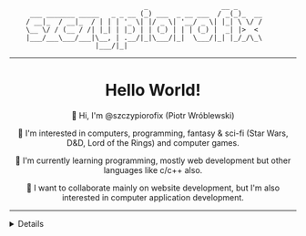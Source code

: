 ```
                                 _                  __ _      
     ___ _______ _____   _ _ __ (_) ___  _ __ ___  / _(_)_  __
    / __|_  / __|_  / | | | '_ \| |/ _ \| '__/ _ \| |_| \ \/ /
    \__ \/ / (__ / /| |_| | |_) | | (_) | | | (_) |  _| |>  < 
    |___/___\___/___|\__, | .__/|_|\___/|_|  \___/|_| |_/_/\_\
                     |___/|_|                                 

```
---
<h1 align="center">Hello World!</h1>
<p align="center">
  👋 Hi, I'm @szczypiorofix (Piotr Wróblewski)
</p>
<p align="center">
  👀 I'm interested in computers, programming, fantasy & sci-fi (Star Wars, D&D, Lord of the Rings) and computer games.
</p>
<p align="center">
  🌱 I'm currently learning programming, mostly web development but other languages like c/c++ also.
</p>
<p align="center">
  💞️ I want to collaborate mainly on website development, but I'm also interested in computer application development.
</p>

---

<details>
  
## Languages:
[![JavaScript](https://img.shields.io/badge/JavaScript-F7DF1E?style=for-the-badge&logo=javascript&logoColor=black)](https://github.com/szczypiorofix)  
[![PHP](https://img.shields.io/badge/PHP-777BB4?style=for-the-badge&logo=php&logoColor=white)](https://github.com/szczypiorofix)  
[![TypeScript](https://img.shields.io/badge/TypeScript-007ACC?style=for-the-badge&logo=typescript&logoColor=white)](https://github.com/szczypiorofix)  
[![NodeJS](https://img.shields.io/badge/Node.js-43853D?style=for-the-badge&logo=node.js&logoColor=white)](https://github.com/szczypiorofix)  
[![C#](https://img.shields.io/badge/C%23-239120?style=for-the-badge&logo=c-sharp&logoColor=white)](https://github.com/szczypiorofix)  
[![C](https://img.shields.io/badge/C-00599C?style=for-the-badge&logo=c&logoColor=white)](https://github.com/szczypiorofix) [![C++](https://img.shields.io/badge/C%2B%2B-00599C?style=for-the-badge&logo=c%2B%2B&logoColor=white)](https://github.com/szczypiorofix)  
---

## Technologies & Frameworks
[![React](https://img.shields.io/badge/React-20232A?style=for-the-badge&logo=react&logoColor=61DAFB)](https://github.com/szczypiorofix)  
[![HTML](https://img.shields.io/badge/HTML5-E34F26?style=for-the-badge&logo=html5&logoColor=white)](https://github.com/szczypiorofix)  
[![CSS3](https://img.shields.io/badge/CSS3-1572B6?style=for-the-badge&logo=css3&logoColor=white)](https://github.com/szczypiorofix)  
[![SCSS](https://img.shields.io/badge/Sass-CC6699?style=for-the-badge&logo=sass&logoColor=white)](https://github.com/szczypiorofix)  
[![Wordpress](https://img.shields.io/badge/Wordpress-21759B?style=for-the-badge&logo=wordpress&logoColor=white)](https://github.com/szczypiorofix)  
[![Unity](https://img.shields.io/badge/Unity-100000?style=for-the-badge&logo=unity&logoColor=white)](https://github.com/szczypiorofix)  

# DBMS
[![MySQL](https://img.shields.io/badge/MySQL-005C84?style=for-the-badge&logo=mysql&logoColor=white)](https://github.com/szczypiorofix)  


## Contact:
[![Discord](https://img.shields.io/badge/Discord-7289DA?style=for-the-badge&logo=discord&logoColor=white)](https://discordapp.com/users/707686577396121731)  
[![LinkedIn](https://img.shields.io/badge/LinkedIn-0077B5?style=for-the-badge&logo=linkedin&logoColor=white)](https://www.linkedin.com/in/piotr-wr%C3%B3blewski-ba623b23b/)  
[![Dev.to](https://img.shields.io/badge/dev.to-0A0A0A?style=for-the-badge&logo=devdotto&logoColor=white)](https://dev.to/szczypiorofix)  

# Code::Stats:
[![Code::Stats](https://img.shields.io/badge/Code-stats-1abc9c.svg)](https://codestats.net/users/szczypiorofix)  
</details>

<!---
szczypiorofix/szczypiorofix is a ✨ special ✨ repository because its `README.md` (this file) appears on your GitHub profile.
You can click the Preview link to take a look at your changes.
--->
